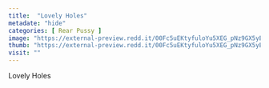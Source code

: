 ```yaml
---
title:  "Lovely Holes"
metadate: "hide"
categories: [ Rear Pussy ]
image: "https://external-preview.redd.it/00Fc5uEKtyfuloYu5XEG_pNz9GX5yEI7yYCoQuOrfbA.jpg?auto=webp&s=fab834965f852f4e931a225fa4201db55e0d631e"
thumb: "https://external-preview.redd.it/00Fc5uEKtyfuloYu5XEG_pNz9GX5yEI7yYCoQuOrfbA.jpg?width=1080&crop=smart&auto=webp&s=d046653c52a858a966a19b68ff87c367c24758a2"
visit: ""
---
```

Lovely Holes
